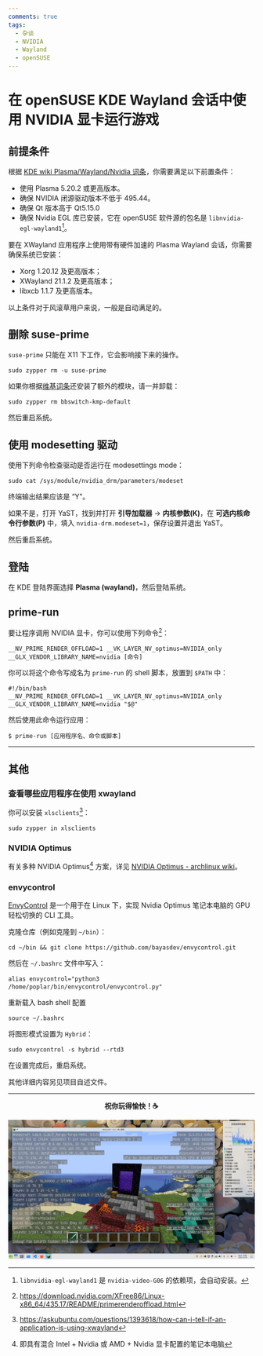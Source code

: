```yaml
---
comments: true
tags:
  - 杂谈
  - NVIDIA
  - Wayland
  - openSUSE
---
```


# 在 openSUSE KDE Wayland 会话中使用 NVIDIA 显卡运行游戏

## 前提条件

根据 [KDE wiki Plasma/Wayland/Nvidia 词条]，你需要满足以下前置条件：

[KDE wiki Plasma/Wayland/Nvidia 词条]: https://community.kde.org/Plasma/Wayland/Nvidia

- 使用 Plasma 5.20.2 或更高版本。
- 确保 NVIDIA 闭源驱动版本不低于 495.44。
- 确保 Qt 版本高于 Qt5.15.0
- 确保 Nvidia EGL 库已安装，它在 openSUSE 软件源的包名是 `libnvidia-egl-wayland1`[^1]。

[^1]: `libnvidia-egl-wayland1` 是 `nvidia-video-G06` 的依赖项，会自动安装。

要在 XWayland 应用程序上使用带有硬件加速的 Plasma Wayland 会话，你需要确保系统已安装：

- Xorg 1.20.12 及更高版本；
- XWayland 21.1.2 及更高版本；
- libxcb 1.1.7 及更高版本。

以上条件对于风滚草用户来说，一般是自动满足的。

## 删除 suse-prime

`suse-prime` 只能在 X11 下工作，它会影响接下来的操作。

```
sudo zypper rm -u suse-prime
```

如果你根据[维基词条]还安装了额外的模块，请一并卸载：

[维基词条]: https://zh.opensuse.org/SDB:NVIDIA_SUSE_Prime

```
sudo zypper rm bbswitch-kmp-default
```

然后重启系统。

## 使用 modesetting 驱动

使用下列命令检查驱动是否运行在 modesettings mode：

```
sudo cat /sys/module/nvidia_drm/parameters/modeset
```

终端输出结果应该是 “Y”。

如果不是，打开 YaST，找到并打开 **引导加载器** -> **内核参数(K)**，在 **可选内核命令行参数(P)** 中，填入 `nvidia-drm.modeset=1`，保存设置并退出 YaST。

然后重启系统。

## 登陆

在 KDE 登陆界面选择 **Plasma (wayland)**，然后登陆系统。

## prime-run

要让程序调用 NVIDIA 显卡，你可以使用下列命令[^nvidia]：

```
__NV_PRIME_RENDER_OFFLOAD=1 __VK_LAYER_NV_optimus=NVIDIA_only __GLX_VENDOR_LIBRARY_NAME=nvidia [命令]
```

[^nvidia]: https://download.nvidia.com/XFree86/Linux-x86_64/435.17/README/primerenderoffload.html

你可以将这个命令写成名为 `prime-run` 的 shell 脚本，放置到 `$PATH` 中：

```shell
#!/bin/bash
__NV_PRIME_RENDER_OFFLOAD=1 __VK_LAYER_NV_optimus=NVIDIA_only __GLX_VENDOR_LIBRARY_NAME=nvidia "$@"
```

然后使用此命令运行应用：

```
$ prime-run [应用程序名、命令或脚本]
```

----

## 其他

### 查看哪些应用程序在使用 xwayland

你可以安装 `xlsclients`[^xwayland]：

```
sudo zypper in xlsclients
```

[^xwayland]: https://askubuntu.com/questions/1393618/how-can-i-tell-if-an-application-is-using-xwayland

### NVIDIA Optimus

有关多种 NVIDIA Optimus[^optimus] 方案，详见 [NVIDIA Optimus - archlinux wiki]。

[^optimus]: 即具有混合 Intel + Nvidia 或 AMD + Nvidia 显卡配置的笔记本电脑

[NVIDIA Optimus - archlinux wiki]: https://wiki.archlinux.org/title/NVIDIA_Optimus

### envycontrol

[EnvyControl] 是一个用于在 Linux 下，实现 Nvidia Optimus 笔记本电脑的 GPU 轻松切换的 CLI 工具。

[EnvyControl]: https://github.com/bayasdev/envycontrol

克隆仓库（例如克隆到 `~/bin`）：

```
cd ~/bin && git clone https://github.com/bayasdev/envycontrol.git
```

然后在 `~/.bashrc` 文件中写入： 

```
alias envycontrol="python3 /home/poplar/bin/envycontrol/envycontrol.py"
```

重新载入 bash shell 配置

```
source ~/.bashrc
```

将图形模式设置为 `Hybrid`：

```
sudo envycontrol -s hybrid --rtd3
```

在设置完成后，重启系统。

其他详细内容另见项目自述文件。

----

<strong><center>祝你玩得愉快！☕</center></strong>

![](./images/minecraft-xwayland.png)
